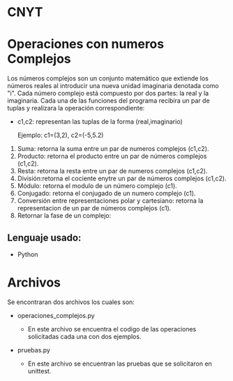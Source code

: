 # CNYT
# Operaciones con numeros Complejos
Los números complejos son un conjunto matemático que extiende los números reales al introducir una nueva unidad imaginaria denotada como "i". Cada número complejo está compuesto por dos partes: la real y la imaginaria.
Cada una de las funciones del programa recibira un par de tuplas y realizara la operación correspondiente:
* c1,c2: representan las tuplas de la forma (real,imaginario)

  Ejemplo: c1=(3,2), c2=(-5,5.2)

1.  Suma: retorna la suma entre un par de numeros complejos (c1,c2).
2.  Producto: retorna el producto entre un par de números complejos (c1,c2).
3.  Resta: retorna la resta entre un par de numeros complejos (c1,c2).
4.  División:retorna el cociente enytre un par de números complejos (c1,c2).
5.  Módulo: retorna el modulo de un número complejo (c1).
6.  Conjugado: retorna el conjugado de un numero complejo (c1).
7.  Conversión entre representaciones polar y cartesiano: retorna la representacion de un par de números complejos (c1).
8.  Retornar la fase de un complejo: 




## Lenguaje usado:
* Python
  

# Archivos

Se encontraran dos archivos los cuales son:
* operaciones_complejos.py
  * En este archivo se encuentra el codigo de las operaciones solicitadas cada una con dos ejemplos.

* pruebas.py
  * En este archivo se encuentran las pruebas que se solicitaron en unittest.
